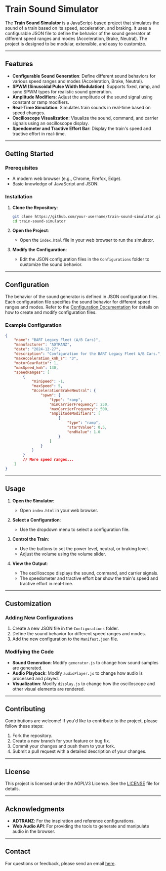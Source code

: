 # Train Sound Simulator

The **Train Sound Simulator** is a JavaScript-based project that simulates the sound of a train based on its speed, acceleration, and braking. It uses a configurable JSON file to define the behavior of the sound generator at different speed ranges and modes (Acceleration, Brake, Neutral). The project is designed to be modular, extensible, and easy to customize.

---

## Features

- **Configurable Sound Generation**: Define different sound behaviors for various speed ranges and modes (Acceleration, Brake, Neutral).
- **SPWM (Sinusoidal Pulse Width Modulation)**: Supports fixed, ramp, and sync SPWM types for realistic sound generation.
- **Amplitude Modifiers**: Adjust the amplitude of the sound signal using constant or ramp modifiers.
- **Real-Time Simulation**: Simulates train sounds in real-time based on speed changes.
- **Oscilloscope Visualization**: Visualize the sound, command, and carrier signals using an oscilloscope display.
- **Speedometer and Tractive Effort Bar**: Display the train's speed and tractive effort in real-time.

---

## Getting Started

### Prerequisites

- A modern web browser (e.g., Chrome, Firefox, Edge).
- Basic knowledge of JavaScript and JSON.

### Installation

1. **Clone the Repository**:
   ```bash
   git clone https://github.com/your-username/train-sound-simulator.git
   cd train-sound-simulator
   ```

2. **Open the Project**:
   - Open the `index.html` file in your web browser to run the simulator.

3. **Modify the Configuration**:
   - Edit the JSON configuration files in the `Configurations` folder to customize the sound behavior.

---


## Configuration

The behavior of the sound generator is defined in JSON configuration files. Each configuration file specifies the sound behavior for different speed ranges and modes. Refer to the [Configuration Documentation](Configurations/README.md) for details on how to create and modify configuration files.

### Example Configuration

```json
{
    "name": "BART Legacy Fleet (A/B Cars)",
    "manufacturer": "ADTRANZ",
    "date": "2024-12-27",
    "description": "Configuration for the BART Legacy Fleet A/B Cars.",
    "maxAcceleration_kmh_s": "3",
    "motorGearRatio": 1,
    "maxSpeed_kmh": 130,
    "speedRanges": [
        {
            "minSpeed": -1,
            "maxSpeed": 5,
            "AccelerationBrakeNeutral": {
                "spwm": {
                    "type": "ramp",
                    "minCarrierFrequency": 250,
                    "maxCarrierFrequency": 500,
                    "amplitudeModifiers": [
                        {
                            "type": "ramp",
                            "startValue": 0.5,
                            "endValue": 1.0
                        }
                    ]
                }
            }
        }
        // More speed ranges...
    ]
}
```

---

## Usage

1. **Open the Simulator**:
   - Open `index.html` in your web browser.

2. **Select a Configuration**:
   - Use the dropdown menu to select a configuration file.

3. **Control the Train**:
   - Use the buttons to set the power level, neutral, or braking level.
   - Adjust the volume using the volume slider.

4. **View the Output**:
   - The oscilloscope displays the sound, command, and carrier signals.
   - The speedometer and tractive effort bar show the train's speed and tractive effort in real-time.

---

## Customization

### Adding New Configurations

1. Create a new JSON file in the `Configurations` folder.
2. Define the sound behavior for different speed ranges and modes.
3. Add the new configuration to the `Manifest.json` file.

### Modifying the Code

- **Sound Generation**: Modify `generator.js` to change how sound samples are generated.
- **Audio Playback**: Modify `audioPlayer.js` to change how audio is processed and played.
- **Visualization**: Modify `display.js` to change how the oscilloscope and other visual elements are rendered.

---

## Contributing

Contributions are welcome! If you'd like to contribute to the project, please follow these steps:

1. Fork the repository.
2. Create a new branch for your feature or bug fix.
3. Commit your changes and push them to your fork.
4. Submit a pull request with a detailed description of your changes.

---

## License

This project is licensed under the AGPLV3 License. See the [LICENSE](LICENSE.md) file for details.

---

## Acknowledgments

- **ADTRANZ**: For the inspiration and reference configurations.
- **Web Audio API**: For providing the tools to generate and manipulate audio in the browser.

---

## Contact

For questions or feedback, please send an email [here](https://tliao.net/Contact/Contact/).
